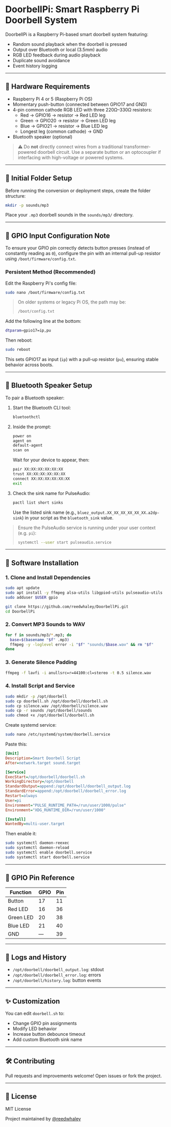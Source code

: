 # DoorbellPi: Smart Raspberry Pi Doorbell System

DoorbellPi is a Raspberry Pi-based smart doorbell system featuring:

- Random sound playback when the doorbell is pressed
- Output over Bluetooth or local (3.5mm) audio
- RGB LED feedback during audio playback
- Duplicate sound avoidance
- Event history logging

---

## 🔧 Hardware Requirements

- Raspberry Pi 4 or 5 (Raspberry Pi OS)
- Momentary push-button (connected between GPIO17 and GND)
- 4-pin common cathode RGB LED with three 220Ω–330Ω resistors:
  - Red → GPIO16 → resistor → Red LED leg
  - Green → GPIO20 → resistor → Green LED leg
  - Blue → GPIO21 → resistor → Blue LED leg
  - Longest leg (common cathode) → GND
- Bluetooth speaker (optional)

> ⚠️ Do **not** directly connect wires from a traditional transformer-powered doorbell circuit.
> Use a separate button or an optocoupler if interfacing with high-voltage or powered systems.

---

## 📁 Initial Folder Setup

Before running the conversion or deployment steps, create the folder structure:

```bash
mkdir -p sounds/mp3
```

Place your `.mp3` doorbell sounds in the `sounds/mp3/` directory.

---

## 🧲 GPIO Input Configuration Note

To ensure your GPIO pin correctly detects button presses (instead of constantly reading as `0`), configure the pin with an internal pull-up resistor using `/boot/firmware/config.txt`.

### Persistent Method (Recommended)

Edit the Raspberry Pi's config file:

```bash
sudo nano /boot/firmware/config.txt
```

> On older systems or legacy Pi OS, the path may be:
> ```bash
> /boot/config.txt
> ```

Add the following line at the bottom:

```bash
dtparam=gpio17=ip,pu
```

Then reboot:

```bash
sudo reboot
```

This sets GPIO17 as input (`ip`) with a pull-up resistor (`pu`), ensuring stable behavior across boots.

---

## 📶 Bluetooth Speaker Setup

To pair a Bluetooth speaker:

1. Start the Bluetooth CLI tool:

   ```bash
   bluetoothctl
   ```

2. Inside the prompt:

   ```bash
   power on
   agent on
   default-agent
   scan on
   ```

   Wait for your device to appear, then:

   ```bash
   pair XX:XX:XX:XX:XX:XX
   trust XX:XX:XX:XX:XX:XX
   connect XX:XX:XX:XX:XX:XX
   exit
   ```

3. Check the sink name for PulseAudio:

   ```bash
   pactl list short sinks
   ```

   Use the listed sink name (e.g., `bluez_output.XX_XX_XX_XX_XX_XX.a2dp-sink`) in your script as the `bluetooth_sink` value.

> Ensure the PulseAudio service is running under your user context (e.g. `pi`):
>
> ```bash
> systemctl --user start pulseaudio.service
> ```

---

## 💾 Software Installation

### 1. Clone and Install Dependencies

```bash
sudo apt update
sudo apt install -y ffmpeg alsa-utils libgpiod-utils pulseaudio-utils
sudo adduser $USER gpio

git clone https://github.com/reedwhaley/DoorbellPi.git
cd DoorbellPi
```

### 2. Convert MP3 Sounds to WAV

```bash
for f in sounds/mp3/*.mp3; do
  base=$(basename "$f" .mp3)
  ffmpeg -y -loglevel error -i "$f" "sounds/$base.wav" && rm "$f"
done
```

### 3. Generate Silence Padding

```bash
ffmpeg -f lavfi -i anullsrc=r=44100:cl=stereo -t 0.5 silence.wav
```

### 4. Install Script and Service

```bash
sudo mkdir -p /opt/doorbell
sudo cp doorbell.sh /opt/doorbell/doorbell.sh
sudo cp silence.wav /opt/doorbell/silence.wav
sudo cp -r sounds /opt/doorbell/sounds
sudo chmod +x /opt/doorbell/doorbell.sh
```

Create systemd service:

```bash
sudo nano /etc/systemd/system/doorbell.service
```

Paste this:

```ini
[Unit]
Description=Smart Doorbell Script
After=network.target sound.target

[Service]
ExecStart=/opt/doorbell/doorbell.sh
WorkingDirectory=/opt/doorbell
StandardOutput=append:/opt/doorbell/doorbell_output.log
StandardError=append:/opt/doorbell/doorbell_error.log
Restart=always
User=pi
Environment="PULSE_RUNTIME_PATH=/run/user/1000/pulse"
Environment="XDG_RUNTIME_DIR=/run/user/1000"

[Install]
WantedBy=multi-user.target
```

Then enable it:

```bash
sudo systemctl daemon-reexec
sudo systemctl daemon-reload
sudo systemctl enable doorbell.service
sudo systemctl start doorbell.service
```

---

## 📘 GPIO Pin Reference

| Function | GPIO | Pin  |
|----------|------|------|
| Button   | 17   | 11   |
| Red LED  | 16   | 36   |
| Green LED| 20   | 38   |
| Blue LED | 21   | 40   |
| GND      | —    | 39   |

---

## 📂 Logs and History

- `/opt/doorbell/doorbell_output.log`: stdout
- `/opt/doorbell/doorbell_error.log`: errors
- `/opt/doorbell/history.log`: button events

---

## ✨ Customization

You can edit `doorbell.sh` to:

- Change GPIO pin assignments
- Modify LED behavior
- Increase button debounce timeout
- Add custom Bluetooth sink name

---

## 🛠 Contributing

Pull requests and improvements welcome! Open issues or fork the project.

---

## 📜 License

MIT License

Project maintained by [@reedwhaley](https://github.com/reedwhaley)
